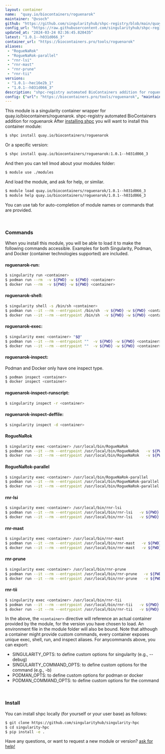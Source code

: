 ```yaml
---
layout: container
name:  "quay.io/biocontainers/roguenarok"
maintainer: "@vsoch"
github: "https://github.com/singularityhub/shpc-registry/blob/main/quay.io/biocontainers/roguenarok/container.yaml"
config_url: "https://raw.githubusercontent.com/singularityhub/shpc-registry/main/quay.io/biocontainers/roguenarok/container.yaml"
updated_at: "2024-03-24 02:36:45.820435"
latest: "1.0.1--h031d066_3"
container_url: "https://biocontainers.pro/tools/roguenarok"
aliases:
 - "RogueNaRok"
 - "RogueNaRok-parallel"
 - "rnr-lsi"
 - "rnr-mast"
 - "rnr-prune"
 - "rnr-tii"
versions:
 - "1.0.1--hec16e2b_1"
 - "1.0.1--h031d066_3"
description: "shpc-registry automated BioContainers addition for roguenarok"
config: {"url": "https://biocontainers.pro/tools/roguenarok", "maintainer": "@vsoch", "description": "shpc-registry automated BioContainers addition for roguenarok", "latest": {"1.0.1--h031d066_3": "sha256:dadf83db2e4879de33806f03b1e75e57b1edf6cbafcce8a6cd9fba88b194e511"}, "tags": {"1.0.1--hec16e2b_1": "sha256:371cfa16e827812d40d4fd7292b42531f2f4d3a0b8fa496624c500e909c62b2c", "1.0.1--h031d066_3": "sha256:dadf83db2e4879de33806f03b1e75e57b1edf6cbafcce8a6cd9fba88b194e511"}, "docker": "quay.io/biocontainers/roguenarok", "aliases": {"RogueNaRok": "/usr/local/bin/RogueNaRok", "RogueNaRok-parallel": "/usr/local/bin/RogueNaRok-parallel", "rnr-lsi": "/usr/local/bin/rnr-lsi", "rnr-mast": "/usr/local/bin/rnr-mast", "rnr-prune": "/usr/local/bin/rnr-prune", "rnr-tii": "/usr/local/bin/rnr-tii"}}
---
```


This module is a singularity container wrapper for quay.io/biocontainers/roguenarok.
shpc-registry automated BioContainers addition for roguenarok
After [installing shpc](#install) you will want to install this container module:


```bash
$ shpc install quay.io/biocontainers/roguenarok
```

Or a specific version:

```bash
$ shpc install quay.io/biocontainers/roguenarok:1.0.1--h031d066_3
```

And then you can tell lmod about your modules folder:

```bash
$ module use ./modules
```

And load the module, and ask for help, or similar.

```bash
$ module load quay.io/biocontainers/roguenarok/1.0.1--h031d066_3
$ module help quay.io/biocontainers/roguenarok/1.0.1--h031d066_3
```

You can use tab for auto-completion of module names or commands that are provided.

<br>

### Commands

When you install this module, you will be able to load it to make the following commands accessible.
Examples for both Singularity, Podman, and Docker (container technologies supported) are included.

#### roguenarok-run:

```bash
$ singularity run <container>
$ podman run --rm  -v ${PWD} -w ${PWD} <container>
$ docker run --rm  -v ${PWD} -w ${PWD} <container>
```

#### roguenarok-shell:

```bash
$ singularity shell -s /bin/sh <container>
$ podman run --it --rm --entrypoint /bin/sh  -v ${PWD} -w ${PWD} <container>
$ docker run --it --rm --entrypoint /bin/sh  -v ${PWD} -w ${PWD} <container>
```

#### roguenarok-exec:

```bash
$ singularity exec <container> "$@"
$ podman run --it --rm --entrypoint ""  -v ${PWD} -w ${PWD} <container> "$@"
$ docker run --it --rm --entrypoint ""  -v ${PWD} -w ${PWD} <container> "$@"
```

#### roguenarok-inspect:

Podman and Docker only have one inspect type.

```bash
$ podman inspect <container>
$ docker inspect <container>
```

#### roguenarok-inspect-runscript:

```bash
$ singularity inspect -r <container>
```

#### roguenarok-inspect-deffile:

```bash
$ singularity inspect -d <container>
```


#### RogueNaRok

```bash
$ singularity exec <container> /usr/local/bin/RogueNaRok
$ podman run --it --rm --entrypoint /usr/local/bin/RogueNaRok   -v ${PWD} -w ${PWD} <container> -c " $@"
$ docker run --it --rm --entrypoint /usr/local/bin/RogueNaRok   -v ${PWD} -w ${PWD} <container> -c " $@"
```


#### RogueNaRok-parallel

```bash
$ singularity exec <container> /usr/local/bin/RogueNaRok-parallel
$ podman run --it --rm --entrypoint /usr/local/bin/RogueNaRok-parallel   -v ${PWD} -w ${PWD} <container> -c " $@"
$ docker run --it --rm --entrypoint /usr/local/bin/RogueNaRok-parallel   -v ${PWD} -w ${PWD} <container> -c " $@"
```


#### rnr-lsi

```bash
$ singularity exec <container> /usr/local/bin/rnr-lsi
$ podman run --it --rm --entrypoint /usr/local/bin/rnr-lsi   -v ${PWD} -w ${PWD} <container> -c " $@"
$ docker run --it --rm --entrypoint /usr/local/bin/rnr-lsi   -v ${PWD} -w ${PWD} <container> -c " $@"
```


#### rnr-mast

```bash
$ singularity exec <container> /usr/local/bin/rnr-mast
$ podman run --it --rm --entrypoint /usr/local/bin/rnr-mast   -v ${PWD} -w ${PWD} <container> -c " $@"
$ docker run --it --rm --entrypoint /usr/local/bin/rnr-mast   -v ${PWD} -w ${PWD} <container> -c " $@"
```


#### rnr-prune

```bash
$ singularity exec <container> /usr/local/bin/rnr-prune
$ podman run --it --rm --entrypoint /usr/local/bin/rnr-prune   -v ${PWD} -w ${PWD} <container> -c " $@"
$ docker run --it --rm --entrypoint /usr/local/bin/rnr-prune   -v ${PWD} -w ${PWD} <container> -c " $@"
```


#### rnr-tii

```bash
$ singularity exec <container> /usr/local/bin/rnr-tii
$ podman run --it --rm --entrypoint /usr/local/bin/rnr-tii   -v ${PWD} -w ${PWD} <container> -c " $@"
$ docker run --it --rm --entrypoint /usr/local/bin/rnr-tii   -v ${PWD} -w ${PWD} <container> -c " $@"
```



In the above, the `<container>` directive will reference an actual container provided
by the module, for the version you have chosen to load. An environment file in the
module folder will also be bound. Note that although a container
might provide custom commands, every container exposes unique exec, shell, run, and
inspect aliases. For anycommands above, you can export:

 - SINGULARITY_OPTS: to define custom options for singularity (e.g., --debug)
 - SINGULARITY_COMMAND_OPTS: to define custom options for the command (e.g., -b)
 - PODMAN_OPTS: to define custom options for podman or docker
 - PODMAN_COMMAND_OPTS: to define custom options for the command

<br>

### Install

You can install shpc locally (for yourself or your user base) as follows:

```bash
$ git clone https://github.com/singularityhub/singularity-hpc
$ cd singularity-hpc
$ pip install -e .
```

Have any questions, or want to request a new module or version? [ask for help!](https://github.com/singularityhub/singularity-hpc/issues)